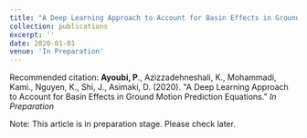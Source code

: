 ```yaml
---
title: "A Deep Learning Approach to Account for Basin Effects in Ground Motion Prediction Equations"
collection: publications
excerpt: ''
date: 2020-01-01
venue: 'In Preparation'
---
```


Recommended citation: **Ayoubi, P**., Azizzadehneshali, K., Mohammadi, Kami., Nguyen, K., Shi, J., Asimaki, D. (2020). &quot;A Deep Learning Approach to Account for Basin Effects in Ground Motion Prediction Equations.&quot; <i> In Preparation</i>

Note: This article is in preparation stage. Please check later. 
